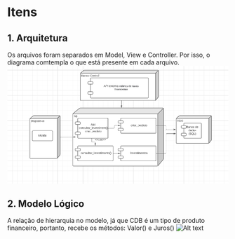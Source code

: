 # Itens

## 1. Arquitetura

Os arquivos foram separados em Model, View e Controller. Por isso, o diagrama comtempla o que está presente em cada arquivo.
![Alt text](./img/arq.png)

## 2. Modelo Lógico

A relação de hierarquia no modelo, já que CDB é um tipo de produto financeiro, portanto, recebe os métodos: Valor() e Juros()
![Alt text](./modelo.png)

